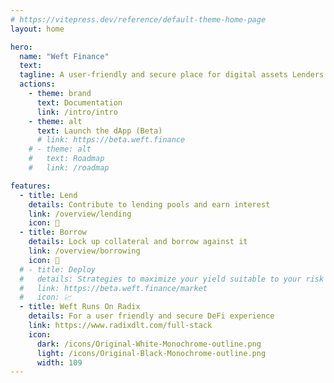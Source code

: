 ```yaml
---
# https://vitepress.dev/reference/default-theme-home-page
layout: home

hero:
  name: "Weft Finance"
  text: 
  tagline: A user-friendly and secure place for digital assets Lenders and Borrowers
  actions:
    - theme: brand
      text: Documentation
      link: /intro/intro
    - theme: alt
      text: Launch the dApp (Beta)
      # link: https://beta.weft.finance
    # - theme: alt
    #   text: Roadmap
    #   link: /roadmap

features:
  - title: Lend
    details: Contribute to lending pools and earn interest
    link: /overview/lending
    icon: 💸
  - title: Borrow
    details: Lock up collateral and borrow against it
    link: /overview/borrowing
    icon: 🤝
  # - title: Deploy
  #   details: Strategies to maximize your yield suitable to your risk profile
  #   link: https://beta.weft.finance/market
  #   icon: 📈
  - title: Weft Runs On Radix
    details: For a user friendly and secure DeFi experience
    link: https://www.radixdlt.com/full-stack
    icon: 
      dark: /icons/Original-White-Monochrome-outline.png
      light: /icons/Original-Black-Monochrome-outline.png
      width: 109
---
```



